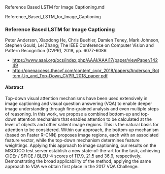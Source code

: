 Reference Based LSTM for Image Captioning.md

Reference_Based_LSTM_for_Image_Captioning

### Reference Based LSTM for Image Captioning
Peter Anderson, Xiaodong He, Chris Buehler, Damien Teney, Mark Johnson, Stephen Gould, Lei Zhang; The IEEE Conference on Computer Vision and Pattern Recognition (CVPR), 2018, pp. 6077-6086
* https://www.aaai.org/ocs/index.php/AAAI/AAAI17/paper/viewPaper/14249
* http://openaccess.thecvf.com/content_cvpr_2018/papers/Anderson_Bottom-Up_and_Top-Down_CVPR_2018_paper.pdf
#### Abstract
Top-down visual attention mechanisms have been used extensively in image captioning and visual question answering (VQA) to enable deeper image understanding through fine-grained analysis and even multiple steps of reasoning. In this work, we propose a combined bottom-up and top-down attention mechanism that enables attention to be calculated at the level of objects and other salient image regions. This is the natural basis for attention to be considered. Within our approach, the bottom-up mechanism (based on Faster R-CNN) proposes image regions, each with an associated feature vector, while the top-down mechanism determines feature weightings. Applying this approach to image captioning, our results on the MSCOCO test server establish a new state-of-the-art for the task, achieving CIDEr / SPICE / BLEU-4 scores of 117.9, 21.5 and 36.9, respectively. Demonstrating the broad applicability of the method, applying the same approach to VQA we obtain first place in the 2017 VQA Challenge.
